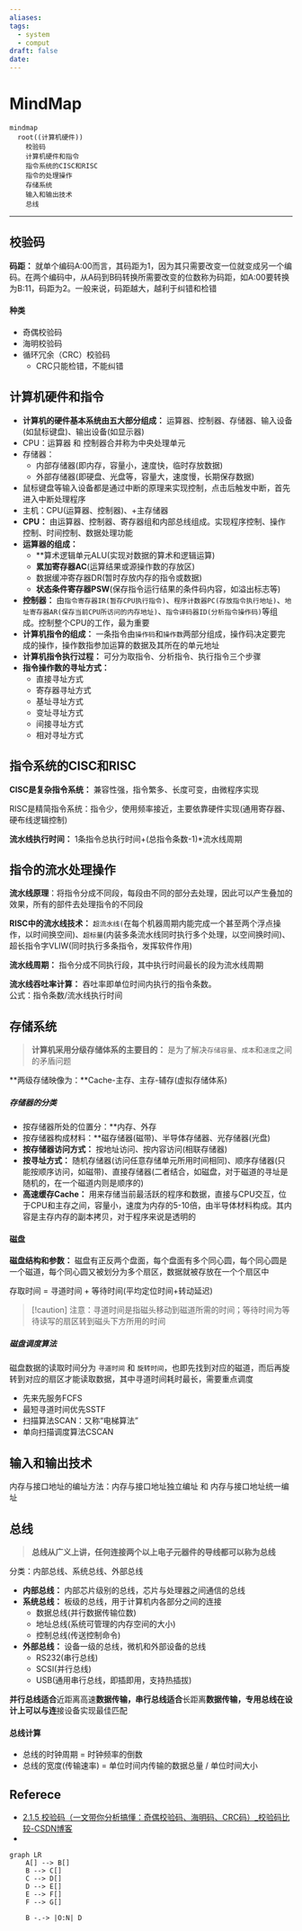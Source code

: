 ```yaml
---
aliases: 
tags:
  - system
  - comput
draft: false
date:
---
```

# MindMap

```mermaid
mindmap
  root((计算机硬件))
    校验码
    计算机硬件和指令
    指令系统的CISC和RISC
    指令的处理操作
    存储系统
    输入和输出技术
    总线
```
***
## 校验码

**码距：** 就单个编码A:00而言，其码距为1，因为其只需要改变一位就变成另一个编码。在两个编码中，从A码到B码转换所需要改变的位数称为码距，如A:00要转换为B:11，码距为2。一般来说，码距越大，越利于纠错和检错
#### 种类

- 奇偶校验码
- 海明校验码
- 循环冗余（CRC）校验码
	- CRC只能检错，不能纠错

## 计算机硬件和指令

- **计算机的硬件基本系统由五大部分组成：** 运算器、控制器、存储器、输入设备(如鼠标键盘)、输出设备(如显示器)
- CPU：运算器 和 控制器合并称为中央处理单元
- 存储器：
	- 内部存储器(即内存，容量小，速度快，临时存放数据)
	- 外部存储器(即硬盘、光盘等，容量大，速度慢，长期保存数据)
- 鼠标键盘等输入设备都是通过中断的原理来实现控制，点击后触发中断，首先进入中断处理程序
- 主机：CPU(运算器、控制器)、+主存储器
- **CPU：** 由运算器、控制器、寄存器组和内部总线组成。实现程序控制、操作控制、时间控制、数据处理功能
- **运算器的组成：** 
	- **算术逻辑单元ALU(实现对数据的算术和逻辑运算)
	- **累加寄存器AC**(运算结果或源操作数的存放区)
	- 数据缓冲寄存器DR(暂时存放内存的指令或数据)
	- **状态条件寄存器PSW**(保存指令运行结果的条件码内容，如溢出标志等)
- **控制器：** 由`指令寄存器IR(暂存CPU执行指令)`、`程序计数器PC(存放指令执行地址)`、`地址寄存器AR(保存当前CPU所访问的内存地址)`、`指令译码器ID(分析指令操作码)`等组成。控制整个CPU的工作，最为重要
- **计算机指令的组成：** 一条指令由`操作码`和`操作数`两部分组成，操作码决定要完成的操作，操作数指参加运算的数据及其所在的单元地址
- **计算机指令执行过程：** 可分为取指令、分析指令、执行指令三个步骤
- **指令操作数的寻址方式：** 
	- 直接寻址方式
	- 寄存器寻址方式
	- 基址寻址方式
	- 变址寻址方式
	- 间接寻址方式
	- 相对寻址方式
## 指令系统的CISC和RISC

**CISC是复杂指令系统：** 兼容性强，指令繁多、长度可变，由微程序实现

RISC是精简指令系统：指令少，使用频率接近，主要依靠硬件实现(通用寄存器、硬布线逻辑控制)

**流水线执行时间：** 1条指令总执行时间+(总指令条数-1)*流水线周期
## 指令的流水处理操作

**流水线原理**：将指令分成不同段，每段由不同的部分去处理，因此可以产生叠加的效果，所有的部件去处理指令的不同段

**RISC中的流水线技术：** `超流水线(`在每个机器周期内能完成一个甚至两个浮点操作，以时间换空间)、`超标量`(内装多条流水线同时执行多个处理，以空间换时间)、超长指令字VLIW(同时执行多条指令，发挥软件作用)

**流水线周期：** 指令分成不同执行段，其中执行时间最长的段为流水线周期

**流水线吞吐率计算：** 吞吐率即单位时间内执行的指令条数。  
公式：指令条数/流水线执行时间
## 存储系统

> **计算机采用分级存储体系的主要目的：** 是为了解决`存储容量`、`成本`和`速度`之间的矛盾问题

**两级存储映像为：**Cache-主存、主存-辅存(虚拟存储体系)

##### 存储器的分类

- 按存储器所处的位置分：**内存、外存
- 按存储器构成材料：**磁存储器(磁带)、半导体存储器、光存储器(光盘)
- **按存储器访问方式：** 按地址访问、按内容访问(相联存储器)
- **按寻址方式：** 随机存储器(访问任意存储单元所用时间相同)、顺序存储器(只能按顺序访问，如磁带)、直接存储器(二者结合，如磁盘，对于磁道的寻址是随机的，在一个磁道内则是顺序的)
- **高速缓存Cache：** 用来存储当前最活跃的程序和数据，直接与CPU交互，位于CPU和主存之间，容量小，速度为内存的5-10倍，由半导体材料构成。其内容是主存内存的副本拷贝，对于程序来说是透明的

#### 磁盘

**磁盘结构和参数：** 磁盘有正反两个盘面，每个盘面有多个同心圆，每个同心圆是一个磁道，每个同心圆又被划分为多个扇区，数据就被存放在一个个扇区中

存取时间 = 寻道时间 + 等待时间(平均定位时间+转动延迟)

> [!caution] 注意：寻道时间是指磁头移动到磁道所需的时间；等待时间为等待读写的扇区转到磁头下方所用的时间

##### 磁盘调度算法

磁盘数据的读取时间分为 `寻道时间` 和 `旋转时间`，也即先找到对应的磁道，而后再旋转到对应的扇区才能读取数据，其中寻道时间耗时最长，需要重点调度

- 先来先服务FCFS
- 最短寻道时间优先SSTF
- 扫描算法SCAN：又称“电梯算法”
- 单向扫描调度算法CSCAN
## 输入和输出技术

内存与接口地址的编址方法：内存与接口地址独立编址 和 内存与接口地址统一编址

## 总线

> **总线从广义上讲，任何连接两个以上电子元器件的导线都可以称为总线**

分类：内部总线、系统总线、外部总线

- **内部总线：** 内部芯片级别的总线，芯片与处理器之间通信的总线
- **系统总线：** 板级的总线，用于计算机内各部分之间的连接
	- 数据总线(并行数据传输位数)
	- 地址总线(系统可管理的内存空间的大小)
	- 控制总线(传送控制命令)
- **外部总线：** 设备一级的总线，微机和外部设备的总线
	- RS232(串行总线)
	- SCSI(并行总线)
	- USB(通用串行总线，即插即用，支持热插拔)

**并行总线适合**近距离高速**数据传输，串行总线适合**长距离**数据传输，专用总线在设计上可以与连**接设备实现最佳匹配

#### 总线计算

- 总线的时钟周期 = 时钟频率的倒数
- 总线的宽度(传输速率) = 单位时间内传输的数据总量 / 单位时间大小
## Referece

- [2.1.5 校验码（一文带你分析搞懂：奇偶校验码、海明码、CRC码）\_校验码比较-CSDN博客](https://blog.csdn.net/weixin_43914604/article/details/104183321)
- 

```mermaid
graph LR
    A[] --> B[]
    B --> C[]
    C --> D[]
    D --> E[]
    E --> F[]
    F --> G[]

	B -.-> |O:N| D
```
